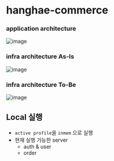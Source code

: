 # hanghae-commerce

### application architecture
![image](https://github.com/hanghae99-plus2-team3/hanghae-commerce/assets/60100532/3002e536-764d-4688-95e5-f727bf81e96c)

### infra architecture As-Is
![image](https://github.com/hanghae99-plus2-team3/hanghae-commerce/assets/60100532/3bd14351-0aab-4913-beb1-abaf74658ee7)

### infra architecture To-Be
![image](https://github.com/hanghae99-plus2-team3/hanghae-commerce/assets/60100532/33bf3ff3-0c51-4988-bb9d-242d06f261cf)

## Local 실행

- `active profile`을 `inmem` 으로 실행 
- 현재 실행 가능한 server
  - auth & user
  - order 
